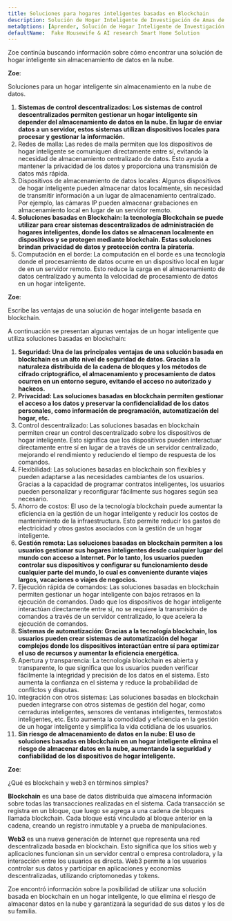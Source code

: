 ```yaml
---
title: Soluciones para hogares inteligentes basadas en Blockchain
description: Solución de Hogar Inteligente de Investigación de Amas de Casa Falsas y AI
metaOptions: [Aprender, Solución de Hogar Inteligente de Investigación de Amas de Casa Falsas y AI]
defaultName:  Fake Housewife & AI research Smart Home Solution
---
```


<RoboAcademyText fWeight="600">
Zoe continúa buscando información sobre cómo encontrar una solución de hogar inteligente sin almacenamiento de datos en la nube.
</RoboAcademyText>

<RoboAcademyDialog>

**Zoe**:

Soluciones para un hogar inteligente sin almacenamiento en la nube de datos.
</RoboAcademyDialog>

<RoboAcademyDialog>

<ChatGPT/>

1. **Sistemas de control descentralizados: Los sistemas de control descentralizados permiten gestionar un hogar inteligente sin depender del almacenamiento de datos en la nube. En lugar de enviar datos a un servidor, estos sistemas utilizan dispositivos locales para procesar y gestionar la información.**
2. Redes de malla: Las redes de malla permiten que los dispositivos de hogar inteligente se comuniquen directamente entre sí, evitando la necesidad de almacenamiento centralizado de datos. Esto ayuda a mantener la privacidad de los datos y proporciona una transmisión de datos más rápida.
3. Dispositivos de almacenamiento de datos locales: Algunos dispositivos de hogar inteligente pueden almacenar datos localmente, sin necesidad de transmitir información a un lugar de almacenamiento centralizado. Por ejemplo, las cámaras IP pueden almacenar grabaciones en almacenamiento local en lugar de un servidor remoto.
4. **Soluciones basadas en Blockchain: la tecnología Blockchain se puede utilizar para crear sistemas descentralizados de administración de hogares inteligentes, donde los datos se almacenan localmente en dispositivos y se protegen mediante blockchain. Estas soluciones brindan privacidad de datos y protección contra la piratería.**
5. Computación en el borde: La computación en el borde es una tecnología donde el procesamiento de datos ocurre en un dispositivo local en lugar de en un servidor remoto. Esto reduce la carga en el almacenamiento de datos centralizado y aumenta la velocidad de procesamiento de datos en un hogar inteligente.

</RoboAcademyDialog>

<RoboAcademyDialog>

**Zoe**:

Escribe las ventajas de una solución de hogar inteligente basada en blockchain.

</RoboAcademyDialog>

<RoboAcademyDialog>

<ChatGPT/>

A continuación se presentan algunas ventajas de un hogar inteligente que utiliza soluciones basadas en blockchain:

1. **Seguridad: Una de las principales ventajas de una solución basada en blockchain es un alto nivel de seguridad de datos. Gracias a la naturaleza distribuida de la cadena de bloques y los métodos de cifrado criptográfico, el almacenamiento y procesamiento de datos ocurren en un entorno seguro, evitando el acceso no autorizado y hackeos.**
2. **Privacidad: Las soluciones basadas en blockchain permiten gestionar el acceso a los datos y preservar la confidencialidad de los datos personales, como información de programación, automatización del hogar, etc.**
3. Control descentralizado: Las soluciones basadas en blockchain permiten crear un control descentralizado sobre los dispositivos de hogar inteligente. Esto significa que los dispositivos pueden interactuar directamente entre sí en lugar de a través de un servidor centralizado, mejorando el rendimiento y reduciendo el tiempo de respuesta de los comandos.
4. Flexibilidad: Las soluciones basadas en blockchain son flexibles y pueden adaptarse a las necesidades cambiantes de los usuarios. Gracias a la capacidad de programar contratos inteligentes, los usuarios pueden personalizar y reconfigurar fácilmente sus hogares según sea necesario.
5. Ahorro de costos: El uso de la tecnología blockchain puede aumentar la eficiencia en la gestión de un hogar inteligente y reducir los costos de mantenimiento de la infraestructura. Esto permite reducir los gastos de electricidad y otros gastos asociados con la gestión de un hogar inteligente.
6. **Gestión remota: Las soluciones basadas en blockchain permiten a los usuarios gestionar sus hogares inteligentes desde cualquier lugar del mundo con acceso a Internet. Por lo tanto, los usuarios pueden controlar sus dispositivos y configurar su funcionamiento desde cualquier parte del mundo, lo cual es conveniente durante viajes largos, vacaciones o viajes de negocios.**
7. Ejecución rápida de comandos: Las soluciones basadas en blockchain permiten gestionar un hogar inteligente con bajos retrasos en la ejecución de comandos. Dado que los dispositivos de hogar inteligente interactúan directamente entre sí, no se requiere la transmisión de comandos a través de un servidor centralizado, lo que acelera la ejecución de comandos.
8. **Sistemas de automatización: Gracias a la tecnología blockchain, los usuarios pueden crear sistemas de automatización del hogar complejos donde los dispositivos interactúan entre sí para optimizar el uso de recursos y aumentar la eficiencia energética.**
9. Apertura y transparencia: La tecnología blockchain es abierta y transparente, lo que significa que los usuarios pueden verificar fácilmente la integridad y precisión de los datos en el sistema. Esto aumenta la confianza en el sistema y reduce la probabilidad de conflictos y disputas.
10. Integración con otros sistemas: Las soluciones basadas en blockchain pueden integrarse con otros sistemas de gestión del hogar, como cerraduras inteligentes, sensores de ventanas inteligentes, termostatos inteligentes, etc. Esto aumenta la comodidad y eficiencia en la gestión de un hogar inteligente y simplifica la vida cotidiana de los usuarios.
11. **Sin riesgo de almacenamiento de datos en la nube: El uso de soluciones basadas en blockchain en un hogar inteligente elimina el riesgo de almacenar datos en la nube, aumentando la seguridad y confiabilidad de los dispositivos de hogar inteligente.**

</RoboAcademyDialog>

<RoboAcademyDialog>

**Zoe**:

¿Qué es blockchain y web3 en términos simples?

</RoboAcademyDialog>

<RoboAcademyDialog>

<ChatGPT/>

**Blockchain** es una base de datos distribuida que almacena información sobre todas las transacciones realizadas en el sistema. Cada transacción se registra en un bloque, que luego se agrega a una cadena de bloques llamada blockchain. Cada bloque está vinculado al bloque anterior en la cadena, creando un registro inmutable y a prueba de manipulaciones.

**Web3** es una nueva generación de Internet que representa una red descentralizada basada en blockchain. Esto significa que los sitios web y aplicaciones funcionan sin un servidor central o empresa controladora, y la interacción entre los usuarios es directa. Web3 permite a los usuarios controlar sus datos y participar en aplicaciones y economías descentralizadas, utilizando criptomonedas y tokens.

</RoboAcademyDialog>

<RoboAcademyText>
Zoe encontró información sobre la posibilidad de utilizar una solución basada en blockchain en un hogar inteligente, lo que elimina el riesgo de almacenar datos en la nube y garantizará la seguridad de sus datos y los de su familia.
</RoboAcademyText>